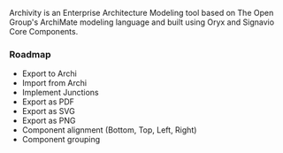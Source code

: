 Archivity is an Enterprise Architecture Modeling tool based on The Open Group's ArchiMate
modeling language and built using Oryx and Signavio Core Components.

### Roadmap ###
  * Export to Archi
  * Import from Archi
  * Implement Junctions
  * Export as PDF
  * Export as SVG
  * Export as PNG
  * Component alignment (Bottom, Top, Left, Right)
  * Component grouping
